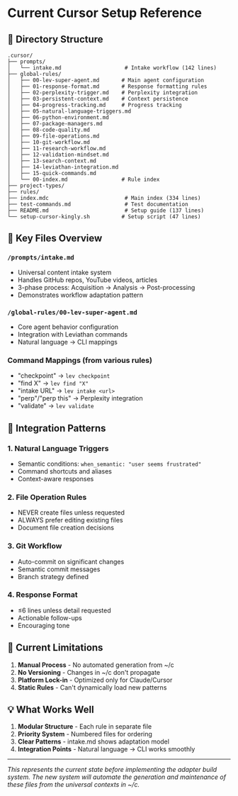 # Current Cursor Setup Reference

## 📁 Directory Structure

```
.cursor/
├── prompts/
│   └── intake.md                    # Intake workflow (142 lines)
├── global-rules/
│   ├── 00-lev-super-agent.md       # Main agent configuration
│   ├── 01-response-format.md       # Response formatting rules
│   ├── 02-perplexity-trigger.md    # Perplexity integration
│   ├── 03-persistent-context.md    # Context persistence
│   ├── 04-progress-tracking.md     # Progress tracking
│   ├── 05-natural-language-triggers.md
│   ├── 06-python-environment.md
│   ├── 07-package-managers.md
│   ├── 08-code-quality.md
│   ├── 09-file-operations.md
│   ├── 10-git-workflow.md
│   ├── 11-research-workflow.md
│   ├── 12-validation-mindset.md
│   ├── 13-search-context.md
│   ├── 14-leviathan-integration.md
│   ├── 15-quick-commands.md
│   └── 00-index.md                 # Rule index
├── project-types/
├── rules/
├── index.mdc                        # Main index (334 lines)
├── test-commands.md                 # Test documentation
├── README.md                        # Setup guide (137 lines)
└── setup-cursor-kingly.sh          # Setup script (47 lines)
```

## 📝 Key Files Overview

### `/prompts/intake.md`

- Universal content intake system
- Handles GitHub repos, YouTube videos, articles
- 3-phase process: Acquisition → Analysis → Post-processing
- Demonstrates workflow adaptation pattern

### `/global-rules/00-lev-super-agent.md`

- Core agent behavior configuration
- Integration with Leviathan commands
- Natural language → CLI mappings

### Command Mappings (from various rules)

- "checkpoint" → `lev checkpoint`
- "find X" → `lev find "X"`
- "intake URL" → `lev intake <url>`
- "perp"/"perp this" → Perplexity integration
- "validate" → `lev validate`

## 🔧 Integration Patterns

### 1. Natural Language Triggers

- Semantic conditions: `when_semantic: "user seems frustrated"`
- Command shortcuts and aliases
- Context-aware responses

### 2. File Operation Rules

- NEVER create files unless requested
- ALWAYS prefer editing existing files
- Document file creation decisions

### 3. Git Workflow

- Auto-commit on significant changes
- Semantic commit messages
- Branch strategy defined

### 4. Response Format

- ≤6 lines unless detail requested
- Actionable follow-ups
- Encouraging tone

## 🎯 Current Limitations

1. **Manual Process** - No automated generation from ~/c
2. **No Versioning** - Changes in ~/c don't propagate
3. **Platform Lock-in** - Optimized only for Claude/Cursor
4. **Static Rules** - Can't dynamically load new patterns

## 💡 What Works Well

1. **Modular Structure** - Each rule in separate file
2. **Priority System** - Numbered files for ordering
3. **Clear Patterns** - intake.md shows adaptation model
4. **Integration Points** - Natural language → CLI works smoothly

---

_This represents the current state before implementing the adapter build system. The new system will automate the generation and maintenance of these files from the universal contexts in ~/c._
